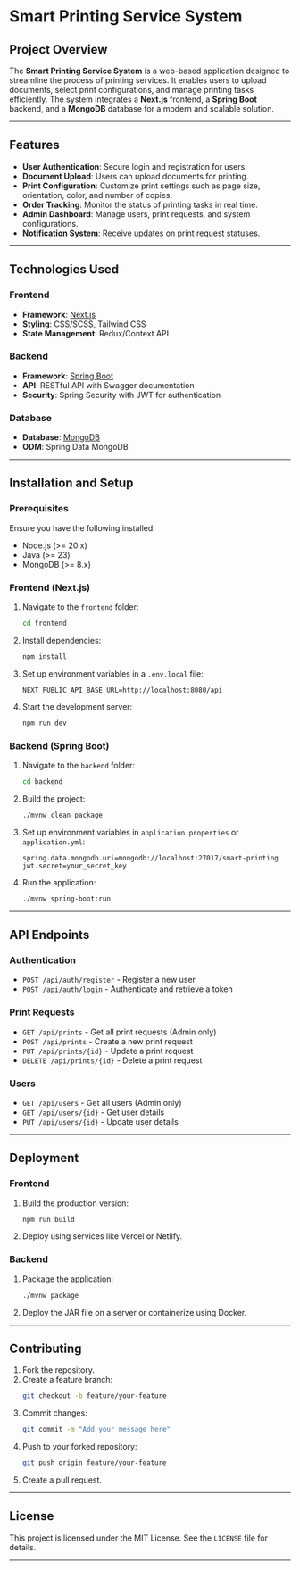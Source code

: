 # Smart Printing Service System

## Project Overview

The **Smart Printing Service System** is a web-based application designed to streamline the process of printing services. It enables users to upload documents, select print configurations, and manage printing tasks efficiently. The system integrates a **Next.js** frontend, a **Spring Boot** backend, and a **MongoDB** database for a modern and scalable solution.

---

## Features

- **User Authentication**: Secure login and registration for users.
- **Document Upload**: Users can upload documents for printing.
- **Print Configuration**: Customize print settings such as page size, orientation, color, and number of copies.
- **Order Tracking**: Monitor the status of printing tasks in real time.
- **Admin Dashboard**: Manage users, print requests, and system configurations.
- **Notification System**: Receive updates on print request statuses.

---

## Technologies Used

### Frontend
- **Framework**: [Next.js](https://nextjs.org/)
- **Styling**: CSS/SCSS, Tailwind CSS
- **State Management**: Redux/Context API

### Backend
- **Framework**: [Spring Boot](https://spring.io/projects/spring-boot)
- **API**: RESTful API with Swagger documentation
- **Security**: Spring Security with JWT for authentication

### Database
- **Database**: [MongoDB](https://www.mongodb.com/)
- **ODM**: Spring Data MongoDB

---

## Installation and Setup

### Prerequisites
Ensure you have the following installed:
- Node.js (>= 20.x)
- Java (>= 23)
- MongoDB (>= 8.x)

### Frontend (Next.js)
1. Navigate to the `frontend` folder:
   ```bash
   cd frontend
   ```
2. Install dependencies:
   ```bash
   npm install
   ```
3. Set up environment variables in a `.env.local` file:
   ```env
   NEXT_PUBLIC_API_BASE_URL=http://localhost:8080/api
   ```
4. Start the development server:
   ```bash
   npm run dev
   ```

### Backend (Spring Boot)
1. Navigate to the `backend` folder:
   ```bash
   cd backend
   ```
2. Build the project:
   ```bash
   ./mvnw clean package
   ```
3. Set up environment variables in `application.properties` or `application.yml`:
   ```properties
   spring.data.mongodb.uri=mongodb://localhost:27017/smart-printing
   jwt.secret=your_secret_key
   ```
4. Run the application:
   ```bash
   ./mvnw spring-boot:run
   ```

---

## API Endpoints

### Authentication
- `POST /api/auth/register` - Register a new user
- `POST /api/auth/login` - Authenticate and retrieve a token

### Print Requests
- `GET /api/prints` - Get all print requests (Admin only)
- `POST /api/prints` - Create a new print request
- `PUT /api/prints/{id}` - Update a print request
- `DELETE /api/prints/{id}` - Delete a print request

### Users
- `GET /api/users` - Get all users (Admin only)
- `GET /api/users/{id}` - Get user details
- `PUT /api/users/{id}` - Update user details

---

## Deployment

### Frontend
1. Build the production version:
   ```bash
   npm run build
   ```
2. Deploy using services like Vercel or Netlify.

### Backend
1. Package the application:
   ```bash
   ./mvnw package
   ```
2. Deploy the JAR file on a server or containerize using Docker.

---

## Contributing

1. Fork the repository.
2. Create a feature branch:
   ```bash
   git checkout -b feature/your-feature
   ```
3. Commit changes:
   ```bash
   git commit -m "Add your message here"
   ```
4. Push to your forked repository:
   ```bash
   git push origin feature/your-feature
   ```
5. Create a pull request.

---

## License

This project is licensed under the MIT License. See the `LICENSE` file for details.

---

